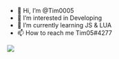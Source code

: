 - 👋 Hi, I’m @Tim0005
- 👀 I’m interested in Developing
- 🌱 I’m currently learning JS & LUA
- 📫 How to reach me Tim05#4277

![](https://img.shields.io/badge/<Discord>-<Discord.JS>-informational?style=flat&logo=<discord>&logoColor=white&color=2bbc8a)

<!---
Tim0005/Tim0005 is a ✨ special ✨ repository because its `README.md` (this file) appears on your GitHub profile.
You can click the Preview link to take a look at your changes.
--->
